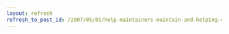 ```yaml
---
layout: refresh
refresh_to_post_id: /2007/05/01/help-maintainers-maintain-and-helping-contributors-help-the-maintainers
---
```

